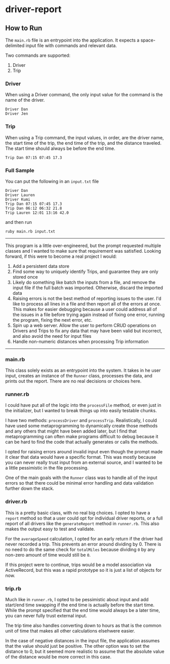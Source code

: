 # driver-report

## How to Run

The `main.rb` file is an entrypoint into the application. It expects a space-delimited input file with commands and relevant data.

Two commands are supported:
1. Driver
2. Trip

### Driver

When using a Driver command, the only input value for the command is the name of the driver.

```
Driver Dan
Driver Jen
```

### Trip

When using a Trip command, the input values, in order, are the driver name, the start time of the trip, the end time of the trip, and the distance traveled. The start time should always be before the end time.

```
Trip Dan 07:15 07:45 17.3
```

### Full Sample

You can put the following in an `input.txt` file
```
Driver Dan
Driver Lauren
Driver Kumi
Trip Dan 07:15 07:45 17.3
Trip Dan 06:12 06:32 21.8
Trip Lauren 12:01 13:16 42.0
```

and then run

```
ruby main.rb input.txt
```

---

This program is a little over-engineered, but the prompt requested multiple classes and I wanted to make sure that requirement was satisfied. Looking forward, if this were to become a real project I would:
1. Add a persistent data store
2. Find some way to uniquely identify Trips, and guarantee they are only stored once
3. Likely do something like batch the inputs from a file, and remove the input file if the full batch was imported. Otherwise, discard the imported data
4. Raising errors is not the best method of reporting issues to the user. I'd like to process all lines in a file and then report all of the errors at once. This makes for easier debugging because a user could address all of the issues in a file before trying again instead of fixing one error, running the program, fixing the next error, etc.
5. Spin up a web server. Allow the user to perform CRUD operations on Drivers and Trips to fix any data that may have been valid but incorrect, and also avoid the need for input files
6. Handle non-numeric distances when processing Trip information

---

### main.rb

This class solely exists as an entrypoint into the system. It takes in he user input, creates an instance of the `Runner` class, processes the data, and prints out the report. There are no real decisions or choices here.

### runner.rb

I could have put all of the logic into the `processFile` method, or even just in the initializer, but I wanted to break things up into easily testable chunks.

I have two methods: `processDriver` and `processTrip`. Realistically, I could have used some metaprogramming to dynamically create those methods and any others that might have been added later, but I find that metaprogramming can often make programs difficult to debug because it can be hard to find the code that actually generates or calls the methods.

I opted for raising errors around invalid input even though the prompt made it clear that data would have a specific format. This was mostly because you can never really trust input from an external source, and I wanted to be a little pessimistic in the file processing.

One of the main goals with the `Runner` class was to handle all of the input errors so that there could be minimal error handling and data validation further down the stack.

### driver.rb

This is a pretty basic class, with no real big choices. I opted to have a `report` method so that a user could opt for individual driver reports, or a full report of all drivers like the `generateReport` method in `runner.rb`. This also makes the output easy to test and validate.

For the `averageSpeed` calculation, I opted for an early return if the driver had never recorded a trip. This prevents an error around dividing by 0. There is no need to do the same check for `totalMiles` because dividing `0` by any non-zero amount of time would still be `0`.

If this project were to continue, trips would be a model association via ActiveRecord, but this was a rapid prototype so it is just a list of objects for now.

### trip.rb

Much like in `runner.rb`, I opted to be pessimistic about input and add start/end time swapping if the end time is actually before the start time. While the prompt specified that the end time would always be a later time, you can never fully trust external input.

The trip time also handles converting down to hours as that is the common unit of time that makes all other calculations elsehwere easier.

In the case of negative distances in the input file, the application assumes that the value should just be positive. The other option was to set the distance to 0, but it seemed more realistic to assume that the absolute value of the distance would be more correct in this case.
